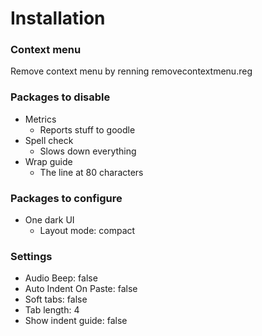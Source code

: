 # Installation

### Context menu
Remove context menu by renning removecontextmenu.reg

### Packages to disable
- Metrics
	- Reports stuff to goodle
- Spell check
	- Slows down everything
- Wrap guide
	- The line at 80 characters

### Packages to configure
- One dark UI
	- Layout mode: compact

### Settings
- Audio Beep: false
- Auto Indent On Paste: false
- Soft tabs: false
- Tab length: 4
- Show indent guide: false
